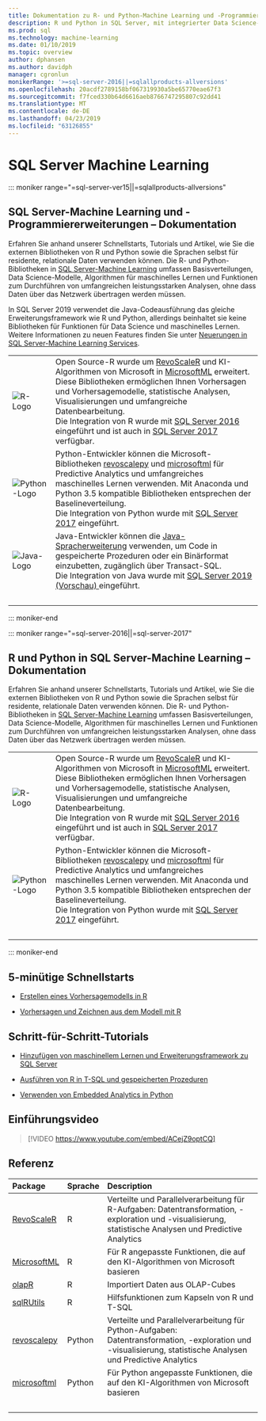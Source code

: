 ```yaml
---
title: Dokumentation zu R- und Python-Machine Learning und -Programmiererweiterungen – SQL Server-Machine Learning
description: R und Python in SQL Server, mit integrierter Data Science-Modellierung und Algorithmen für maschinelles Lernen für umfangreiche Analysen von Unternehmensdaten
ms.prod: sql
ms.technology: machine-learning
ms.date: 01/10/2019
ms.topic: overview
author: dphansen
ms.author: davidph
manager: cgronlun
monikerRange: '>=sql-server-2016||=sqlallproducts-allversions'
ms.openlocfilehash: 20acdf2789158bf067319930a5be65770eae67f3
ms.sourcegitcommit: f7fced330b64d6616aeb8766747295807c92dd41
ms.translationtype: MT
ms.contentlocale: de-DE
ms.lasthandoff: 04/23/2019
ms.locfileid: "63126855"
---
```

# <a name="sql-server-machine-learning"></a>SQL Server Machine Learning

::: moniker range="=sql-server-ver15||=sqlallproducts-allversions"

## <a name="sql-server-machine-learning-and-programming-extensions-documentation"></a>SQL Server-Machine Learning und -Programmiererweiterungen – Dokumentation

Erfahren Sie anhand unserer Schnellstarts, Tutorials und Artikel, wie Sie die externen Bibliotheken von R und Python sowie die Sprachen selbst für residente, relationale Daten verwenden können. Die R- und Python-Bibliotheken in [SQL Server-Machine Learning](what-is-sql-server-machine-learning.md) umfassen Basisverteilungen, Data Science-Modelle, Algorithmen für maschinelles Lernen und Funktionen zum Durchführen von umfangreichen leistungsstarken Analysen, ohne dass Daten über das Netzwerk übertragen werden müssen.

In SQL Server 2019 verwendet die Java-Codeausführung das gleiche Erweiterungsframework wie R und Python, allerdings beinhaltet sie keine Bibliotheken für Funktionen für Data Science und maschinelles Lernen. Weitere Informationen zu neuen Features finden Sie unter [Neuerungen in SQL Server-Machine Learning Services](what-s-new-in-sql-server-machine-learning-services.md).

|   |   |
|---|:--|
| ![R-Logo](media/index/logo_r.png) | Open Source-R wurde um [RevoScaleR](/machine-learning-server/r-reference/revoscaler/revoscaler) und KI-Algorithmen von Microsoft in [MicrosoftML](/machine-learning-server/r-reference/microsoftml/microsoftml-package) erweitert. Diese Bibliotheken ermöglichen Ihnen Vorhersagen und Vorhersagemodelle, statistische Analysen, Visualisierungen und umfangreiche Datenbearbeitung.<br/>Die Integration von R wurde mit [SQL Server 2016](install/sql-r-services-windows-install.md) eingeführt und ist auch in [SQL Server 2017](install/sql-machine-learning-services-windows-install.md) verfügbar. |
| ![Python-Logo](media/index/logo_python.png) | Python-Entwickler können die Microsoft-Bibliotheken [revoscalepy](/machine-learning-server/python-reference/revoscalepy/revoscalepy-package) und [microsoftml](/machine-learning-server/python-reference/microsoftml/microsoftml-package) für Predictive Analytics und umfangreiches maschinelles Lernen verwenden. Mit Anaconda und Python 3.5 kompatible Bibliotheken entsprechen der Baselineverteilung.<br/>Die Integration von Python wurde mit [SQL Server 2017](install/sql-machine-learning-services-windows-install.md) eingeführt. |
| ![Java-Logo](media/index/logo_java.png) | Java-Entwickler können die [Java-Spracherweiterung](java/extension-java.md) verwenden, um Code in gespeicherte Prozeduren oder ein Binärformat einzubetten, zugänglich über Transact-SQL.<br/>Die Integration von Java wurde mit [SQL Server 2019 (Vorschau) ](install/sql-machine-learning-services-ver15.md) eingeführt. |
| &nbsp; | &nbsp; |
::: moniker-end

::: moniker range="=sql-server-2016||=sql-server-2017"

## <a name="sql-server-machine-learning-r-and-python-documentation"></a>R und Python in SQL Server-Machine Learning – Dokumentation

Erfahren Sie anhand unserer Schnellstarts, Tutorials und Artikel, wie Sie die externen Bibliotheken von R und Python sowie die Sprachen selbst für residente, relationale Daten verwenden können. Die R- und Python-Bibliotheken in [SQL Server-Machine Learning](what-is-sql-server-machine-learning.md) umfassen Basisverteilungen, Data Science-Modelle, Algorithmen für maschinelles Lernen und Funktionen zum Durchführen von umfangreichen leistungsstarken Analysen, ohne dass Daten über das Netzwerk übertragen werden müssen.

|   |   |
|---|:--|
| ![R-Logo](media/index/logo_r.png) | Open Source-R wurde um [RevoScaleR](/machine-learning-server/r-reference/revoscaler/revoscaler) und KI-Algorithmen von Microsoft in [MicrosoftML](/machine-learning-server/r-reference/microsoftml/microsoftml-package) erweitert. Diese Bibliotheken ermöglichen Ihnen Vorhersagen und Vorhersagemodelle, statistische Analysen, Visualisierungen und umfangreiche Datenbearbeitung.<br/>Die Integration von R wurde mit [SQL Server 2016](install/sql-r-services-windows-install.md) eingeführt und ist auch in [SQL Server 2017](install/sql-machine-learning-services-windows-install.md) verfügbar. |
| ![Python-Logo](media/index/logo_python.png) | Python-Entwickler können die Microsoft-Bibliotheken [revoscalepy](/machine-learning-server/python-reference/revoscalepy/revoscalepy-package) und [microsoftml](/machine-learning-server/python-reference/microsoftml/microsoftml-package) für Predictive Analytics und umfangreiches maschinelles Lernen verwenden. Mit Anaconda und Python 3.5 kompatible Bibliotheken entsprechen der Baselineverteilung.<br/>Die Integration von Python wurde mit [SQL Server 2017](install/sql-machine-learning-services-windows-install.md) eingeführt. |
| &nbsp; | &nbsp; |
::: moniker-end

## <a name="5-minute-quickstarts"></a>5-minütige Schnellstarts

- [Erstellen eines Vorhersagemodells in R](tutorials/rtsql-create-a-predictive-model-r.md)

- [Vorhersagen und Zeichnen aus dem Modell mit R](tutorials/rtsql-predict-and-plot-from-model.md)

## <a name="step-by-step-tutorials"></a>Schritt-für-Schritt-Tutorials

- [Hinzufügen von maschinellem Lernen und Erweiterungsframework zu SQL Server](install/sql-machine-learning-services-windows-install.md)

- [Ausführen von R in T-SQL und gespeicherten Prozeduren](tutorials/sqldev-in-database-r-for-sql-developers.md)

- [Verwenden von Embedded Analytics in Python](tutorials/sqldev-in-database-python-for-sql-developers.md)

## <a name="video-introduction"></a>Einführungsvideo

> [!VIDEO https://www.youtube.com/embed/ACejZ9optCQ]

## <a name="reference"></a>Referenz

| Package | Sprache | Description |
|:--------|:---------|:------------|
| [RevoScaleR](/machine-learning-server/r-reference/revoscaler/revoscaler) | R | Verteilte und Parallelverarbeitung für R-Aufgaben: Datentransformation, -exploration und -visualisierung, statistische Analysen und Predictive Analytics |
| [MicrosoftML](/machine-learning-server/r-reference/microsoftml/microsoftml-package) | R | Für R angepasste Funktionen, die auf den KI-Algorithmen von Microsoft basieren |
| [olapR](/machine-learning-server/r-reference/olapr/olapr) | R | Importiert Daten aus OLAP-Cubes |
| [sqlRUtils](/machine-learning-server/r-reference/sqlrutils/sqlrutils) | R | Hilfsfunktionen zum Kapseln von R und T-SQL |
[revoscalepy](/machine-learning-server/python-reference/revoscalepy/revoscalepy-package) | Python | Verteilte und Parallelverarbeitung für Python-Aufgaben: Datentransformation, -exploration und -visualisierung, statistische Analysen und Predictive Analytics |
| [microsoftml](/machine-learning-server/python-reference/microsoftml/microsoftml-package) | Python | Für Python angepasste Funktionen, die auf den KI-Algorithmen von Microsoft basieren |
| &nbsp; | &nbsp; | &nbsp; |
